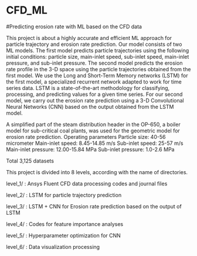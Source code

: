 # CFD_ML
#Predicting erosion rate with ML based on the CFD data

This project is about a highly accurate and efficient ML approach for particle trajectory and erosion rate prediction. Our model consists of two ML models. The first model predicts particle trajectories using the following initial conditions: particle size, main-inlet speed, sub-inlet speed, main-inlet pressure, and sub-inlet pressure. The second model predicts the erosion rate profile in the 3-D space using the particle trajectories obtained from the first model. We use the Long and Short-Term Memory networks (LSTM) for the first model, a specialized recurrent network adapted to work for time series data. LSTM is a state-of-the-art methodology for classifying, processing, and predicting values for a given time series. For our second model, we carry out the erosion rate prediction using a 3-D Convolutional Neural Networks (CNN) based on the output obtained from the LSTM model. 

A simplified part of the steam distribution header in the OP-650, a boiler model for sub-critical coal plants, was used for the geometric model for erosion rate prediction.
Operating parameters
Particle size: 40-56 micrometer
Main-inlet speed: 8.45-14.85 m/s
Sub-inlet speed: 25-57 m/s
Main-inlet pressure: 12.00-15.84 MPa
Sub-inlet pressure: 1.0-2.6 MPa

Total 3,125 datasets

This project is divided into 8 levels, according with the name of directories.

level_1/ : Ansys Fluent CFD data processing codes and journal files

level_2/ : LSTM for particle trajectory prediction

level_3/ : LSTM + CNN for Erosion rate prediction based on the output of LSTM

level_4/ : Codes for feature importance analyses

level_5/ : Hyperparameter optimization for CNN

level_6/ : Data visualization processing

